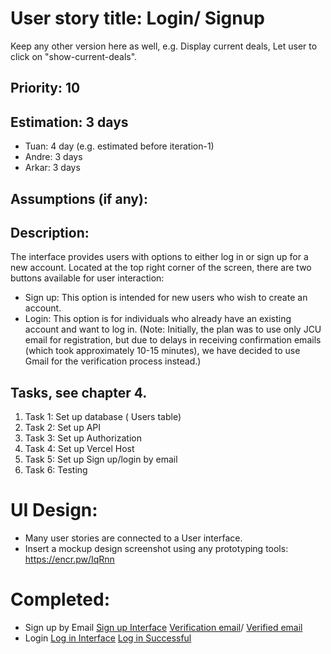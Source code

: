 # User story title: Login/ Signup

Keep any other version here as well, e.g. Display current deals, Let user to click on "show-current-deals".

## Priority: 10

## Estimation: 3 days

- Tuan: 4 day (e.g. estimated before iteration-1)
- Andre: 3 days
- Arkar: 3 days

## Assumptions (if any):

## Description:

The interface provides users with options to either log in or sign up for a new account. Located at the top right corner of the screen, there are two buttons available for user interaction:

- Sign up: This option is intended for new users who wish to create an account.
- Login: This option is for individuals who already have an existing account and want to log in.
  (Note: Initially, the plan was to use only JCU email for registration, but due to delays in receiving confirmation emails (which took approximately 10-15 minutes), we have decided to use Gmail for the verification process instead.)

## Tasks, see chapter 4.

1. Task 1: Set up database ( Users table)
2. Task 2: Set up API
3. Task 3: Set up Authorization
4. Task 4: Set up Vercel Host
5. Task 5: Set up Sign up/login by email
6. Task 6: Testing

# UI Design:

- Many user stories are connected to a User interface.
- Insert a mockup design screenshot using any prototyping tools: https://encr.pw/IqRnn

# Completed:

- Sign up by Email
  [Sign up Interface](../img/signup_interface.png)
  [Verification email](<../img/signup_verification email.jpeg>)/
  [Verified email](../img/signup_verifiedemail.jpeg)
- Login
  [Log in Interface](../img/login_interface.png)
  [Log in Successful ](<../img/login_ successful.png>)

